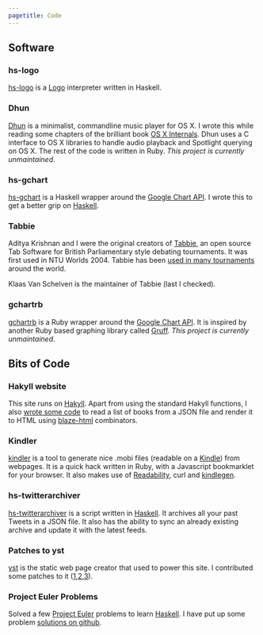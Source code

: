 ```yaml
---
pagetitle: Code
---
```

## Software

### hs-logo
[hs-logo] is a [Logo] interpreter written in Haskell.

[hs-logo]: https://github.com/deepakjois/hs-logo
[Logo]: http://www.cs.berkeley.edu/~bh/logo.html

### Dhun
[Dhun] is a minimalist, commandline music player for OS X. I wrote this while
reading some chapters of the brilliant book [OS X Internals][osxinternals].
Dhun uses a C interface to OS X libraries to handle audio playback and Spotlight
querying on OS X. The rest of the code is written in Ruby. _This project is currently
unmaintained_.

[Dhun]: http://github.com/deepakjois/dhun
[osxinternals]: http://www.amazon.com/Mac-OS-Internals-Systems-Approach/dp/0321278542

### hs-gchart
[hs-gchart] is a Haskell wrapper around the [Google Chart API][gchartapi]. I
wrote this to get a better grip on [Haskell].

[hs-gchart]: http://github.com/deepakjois/hs-gchart
[GChartTypes]: http://hackage.haskell.org/packages/archive/hs-gchart/0.1/doc/html/Graphics-GChart-Types.html

### Tabbie
Aditya Krishnan and I were the original creators of [Tabbie][tabbie], an open source
Tab Software for British Parliamentary style debating tournaments. It was
first used in NTU Worlds 2004. Tabbie has been [used in many tournaments][tabbie_cust] around
the world.

Klaas Van Schelven is the maintainer of Tabbie (last I checked).

[tabbie]: http://tabbie.wikidot.com
[ntu]: http://www.ntu.edu.sg
[tabbie_cust]: http://tabbie.wikidot.com/customers

### gchartrb
[gchartrb][gchartrb] is a Ruby wrapper around the [Google Chart API][gchartapi]. It is
inspired by another Ruby based graphing library called [Gruff][gruff]. _This project is currently unmaintained_.

[gchartrb]: http://github.com/deepakjois/gchartrb
[gchartapi]: http://code.google.com/apis/chart/
[gruff]: http://nubyonrails.com/pages/gruff

## Bits of Code

### Hakyll website
This site runs on [Hakyll]. Apart from using the standard Hakyll functions, I
also [wrote some code][hakyllsource] to read a list of books from a JSON file and
render it to HTML using [blaze-html] combinators.

[Hakyll]: http://jaspervdj.be/hakyll/
[hakyllsource]: https://github.com/deepakjois/website/tree/master/bin
[blaze-html]: https://github.com/jaspervdj/blaze-html

### Kindler
[kindler] is a tool to generate nice .mobi files (readable on a [Kindle]) from
webpages. It is a quick hack written in Ruby, with a Javascript bookmarklet for
your browser. It also makes use of [Readability], curl and [kindlegen].

[kindler]: http://github.com/deepakjois/kindler
[Kindle]: http://en.wikipedia.org/wiki/Amazon_Kindle
[Readability]:http://lab.arc90.com/experiments/readability/
[kindlegen]:http://www.amazon.com/gp/feature.html?ie=UTF8&docId=1000234621

### hs-twitterarchiver
[hs-twitterarchiver] is a script written in [Haskell]. It archives all your past
Tweets in a JSON file. It also has the ability to sync an already existing
archive and update it with the latest feeds.

[hs-twitterarchiver]: http://github.com/deepakjois/hs-twitterarchiver/tree/master

### Patches to yst
[yst] is the static web page creator that used to power this site. I contributed some
patches to it ([1][patch1],[2][patch2],[3][patch3]).

[yst]: http://github.com/jgm/yst/
[patch1]: http://github.com/jgm/yst/commit/1388233929b3330bea3faf466762b37b59e6e79f
[patch2]: http://github.com/jgm/yst/commit/e971e957816be32a537471d34b1d020e193cc3e3
[patch3]: http://github.com/jgm/yst/commit/2175d5b8f0c5ab47d44f44e64729a91c309bb9ac

### Project Euler Problems
Solved a few [Project Euler] problems to learn [Haskell]. I have put up some problem
[solutions on github][euler-github].

[Project Euler]: http://projecteuler.net
[Haskell]: http://www.haskell.org/
[euler-github]: http://github.com/deepakjois/projecteuler/tree/master
